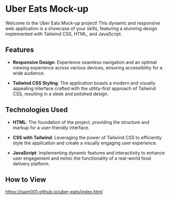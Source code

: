 # Uber Eats Mock-up

Welcome to the Uber Eats Mock-up project! This dynamic and responsive web application is a showcase of your skills, featuring a stunning design implemented with Tailwind CSS, HTML, and JavaScript.

## Features

- **Responsive Design**: Experience seamless navigation and an optimal viewing experience across various devices, ensuring accessibility for a wide audience.

- **Tailwind CSS Styling**: The application boasts a modern and visually appealing interface crafted with the utility-first approach of Tailwind CSS, resulting in a sleek and polished design.

## Technologies Used

- **HTML**: The foundation of the project, providing the structure and markup for a user-friendly interface.

- **CSS with Tailwind**: Leveraging the power of Tailwind CSS to efficiently style the application and create a visually engaging user experience.

- **JavaScript**: Implementing dynamic features and interactivity to enhance user engagement and mimic the functionality of a real-world food delivery platform.

## How to View

https://isam001.github.io/uber-eats/index.html
